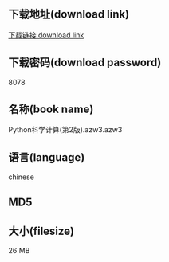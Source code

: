 ## 下载地址(download link)
[下载链接 download link](https://voluble-croquembouche-d321dc.netlify.app/?s=Python%E7%A7%91%E5%AD%A6%E8%AE%A1%E7%AE%97%28%E7%AC%AC2%E7%89%88%29.azw3)

## 下载密码(download password)
8078

## 名称(book name)
Python科学计算(第2版).azw3.azw3

## 语言(language)
chinese

## MD5


## 大小(filesize)
26 MB
